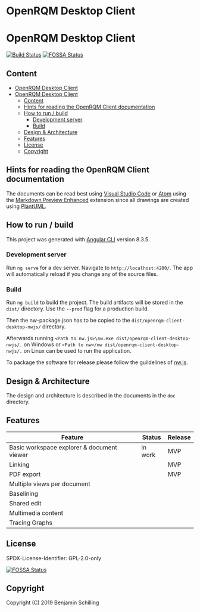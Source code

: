 # OpenRQM Desktop Client


# OpenRQM Desktop Client

[![Build Status](https://dev.azure.com/OpenRQM/OpenRQM/_apis/build/status/openrqm.openrqm-client-desktop-nwjs?branchName=development)](https://dev.azure.com/OpenRQM/OpenRQM/_build/latest?definitionId=4&branchName=development)  [![FOSSA Status](https://app.fossa.com/api/projects/git%2Bgithub.com%2Fopenrqm%2Fopenrqm-client-desktop-nwjs.svg?type=shield)](https://app.fossa.com/projects/git%2Bgithub.com%2Fopenrqm%2Fopenrqm-client-desktop-nwjs?ref=badge_shield)


## Content
- [OpenRQM Desktop Client](#openrqm-desktop-client)
- [OpenRQM Desktop Client](#openrqm-desktop-client-1)
  - [Content](#content)
  - [Hints for reading the OpenRQM Client documentation](#hints-for-reading-the-openrqm-client-documentation)
  - [How to run / build](#how-to-run--build)
    - [Development server](#development-server)
    - [Build](#build)
  - [Design & Architecture](#design--architecture)
  - [Features](#features)
  - [License](#license)
  - [Copyright](#copyright)

## Hints for reading the OpenRQM Client documentation

The documents can be read best using [Visual Studio Code](https://code.visualstudio.com/) or [Atom](https://atom.io/) using the [Markdown Preview Enhanced](https://shd101wyy.github.io/markdown-preview-enhanced/#/) extension since all drawings are created using [PlantUML](http://plantuml.com/).

## How to run / build


This project was generated with [Angular CLI](https://github.com/angular/angular-cli) version 8.3.5.

### Development server

Run `ng serve` for a dev server. Navigate to `http://localhost:4200/`. The app will automatically reload if you change any of the source files.

### Build

Run `ng build` to build the project. The build artifacts will be stored in the `dist/` directory. Use the `--prod` flag for a production build.

Then the nw-package.json has to be copied to the `dist/openrqm-client-desktop-nwjs/` directory.
 
Afterwards running `<Path to nw.js>\nw.exe dist/openrqm-client-desktop-nwjs/.` on Windows or `<Path to nw>/nw dist/openrqm-client-desktop-nwjs/.` on Linux can be used to run the application.

To package the software for release please follow the guildelines of [nw.js](http://docs.nwjs.io/en/latest/For%20Users/Package%20and%20Distribute/).

## Design & Architecture

The design and architecture is described in the documents in the `doc` directory.

## Features

| Feature                                    | Status  | Release |
| ------------------------------------------ | ------- | ------- |
| Basic workspace explorer & document viewer | in work | MVP     |
| Linking                                    |         | MVP     |
| PDF export                                 |         | MVP     |
| Multiple views per document                |         |         |
| Baselining                                 |         |         |
| Shared edit                                |         |         |
| Multimedia content                         |         |         |
| Tracing Graphs                             |         |         |


## License

SPDX-License-Identifier: GPL-2.0-only


[![FOSSA Status](https://app.fossa.io/api/projects/git%2Bgithub.com%2Fopenrqm%2Fopenrqm-client-desktop-nwjs.svg?type=large)](https://app.fossa.io/projects/git%2Bgithub.com%2Fopenrqm%2Fopenrqm-client-desktop-nwjs?ref=badge_large)

## Copyright

Copyright (C) 2019 Benjamin Schilling


